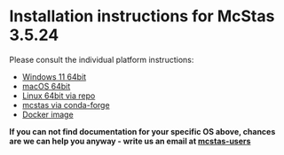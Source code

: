 # Installation instructions for McStas 3.5.24

Please consult the individual platform instructions:

* [Windows 11 64bit](Windows/README.md)
* [macOS 64bit](macOS/README.md)
* [Linux 64bit via repo](Linux/README.md)
* [mcstas via conda-forge](conda/README.md)
* [Docker image](Docker/README.md)

**If you can not find documentation for your specific OS above, chances are we can help you anyway - write us an email at [mcstas-users](mailto:"mcstas-users@mcstas.org")**
